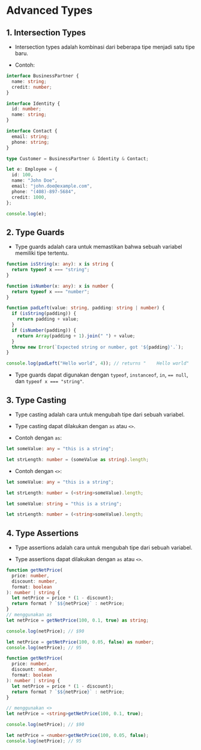 # Advanced Types

## 1. Intersection Types

- Intersection types adalah kombinasi dari beberapa tipe menjadi satu tipe baru.

- Contoh:

```typescript
interface BusinessPartner {
  name: string;
  credit: number;
}

interface Identity {
  id: number;
  name: string;
}

interface Contact {
  email: string;
  phone: string;
}

type Customer = BusinessPartner & Identity & Contact;

let e: Employee = {
  id: 100,
  name: "John Doe",
  email: "john.doe@example.com",
  phone: "(408)-897-5684",
  credit: 1000,
};

console.log(e);
```

## 2. Type Guards

- Type guards adalah cara untuk memastikan bahwa sebuah variabel memiliki tipe tertentu.

```typescript
function isString(x: any): x is string {
  return typeof x === "string";
}

function isNumber(x: any): x is number {
  return typeof x === "number";
}

function padLeft(value: string, padding: string | number) {
  if (isString(padding)) {
    return padding + value;
  }
  if (isNumber(padding)) {
    return Array(padding + 1).join(" ") + value;
  }
  throw new Error(`Expected string or number, got '${padding}'.`);
}

console.log(padLeft("Hello world", 4)); // returns "    Hello world"
```

- Type guards dapat digunakan dengan `typeof`, `instanceof`, `in`, `== null`, dan `typeof x === "string"`.

## 3. Type Casting

- Type casting adalah cara untuk mengubah tipe dari sebuah variabel.

- Type casting dapat dilakukan dengan `as` atau `<>`.

- Contoh dengan `as`:

```typescript
let someValue: any = "this is a string";

let strLength: number = (someValue as string).length;
```

- Contoh dengan `<>`:

```typescript
let someValue: any = "this is a string";

let strLength: number = (<string>someValue).length;
```

```typescript
let someValue: string = "this is a string";

let strLength: number = (<string>someValue).length;
```

## 4. Type Assertions

- Type assertions adalah cara untuk mengubah tipe dari sebuah variabel.

- Type assertions dapat dilakukan dengan `as` atau `<>`.

```typescript
function getNetPrice(
  price: number,
  discount: number,
  format: boolean
): number | string {
  let netPrice = price * (1 - discount);
  return format ? `$${netPrice}` : netPrice;
}
// menggunakan as
let netPrice = getNetPrice(100, 0.1, true) as string;

console.log(netPrice); // $90

let netPrice = getNetPrice(100, 0.05, false) as number;
console.log(netPrice); // 95
```

```typescript
function getNetPrice(
  price: number,
  discount: number,
  format: boolean
): number | string {
  let netPrice = price * (1 - discount);
  return format ? `$${netPrice}` : netPrice;
}

// menggunakan <>
let netPrice = <string>getNetPrice(100, 0.1, true);

console.log(netPrice); // $90

let netPrice = <number>getNetPrice(100, 0.05, false);
console.log(netPrice); // 95
```
